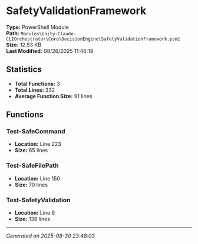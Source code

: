 # SafetyValidationFramework

**Type:** PowerShell Module  
**Path:** `Modules\Unity-Claude-CLIOrchestrator\Core\DecisionEngine\SafetyValidationFramework.psm1`  
**Size:** 12.53 KB  
**Last Modified:** 08/26/2025 11:46:18  

## Statistics

- **Total Functions:** 3
- **Total Lines:** 332
- **Average Function Size:** 91 lines

## Functions


### Test-SafeCommand

- **Location:** Line 223
- **Size:** 65 lines

 
### Test-SafeFilePath

- **Location:** Line 150
- **Size:** 70 lines

 
### Test-SafetyValidation

- **Location:** Line 9
- **Size:** 138 lines



---
*Generated on 2025-08-30 23:48:03*
